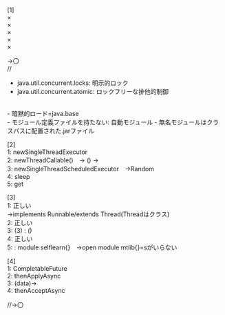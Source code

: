 [1]  
×  
×  
×  
×  
×  

→〇  
//
- java.util.concurrent.locks: 明示的ロック  
- java.util.concurrent.atomic: ロックフリーな排他的制御  
<br>
- 暗黙的ロード=java.base  
<br>  
- モジュール定義ファイルを持たない: 自動モジュール  
- 無名モジュールはクラスパスに配置された.jarファイル  


[2]  
1: newSingleThreadExecutor  
2: newThreadCallable()　→ () ->  
3: newSingleThreadScheduledExecutor　→Random  
4: sleep  
5: get  

[3]  
1: 正しい  
→implements Runnable/extends Thread(Threadはクラス)  
2: 正しい  
3: (3) : ()  
4: 正しい  
5: : module selflearn{}　→open module mtlib{}=sがいらない  

[4]  
1: CompletableFuture  
2: thenApplyAsync  
3: (data)->  
4: thenAcceptAsync  

//→〇
